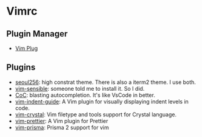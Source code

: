 # Vimrc

## Plugin Manager

- [Vim Plug](https://github.com/junegunn/vim-plug)


## Plugins

- [seoul256](https://github.com/junegunn/seoul256.vim): high constrat theme.
  There is also a iterm2 theme. I use both.
- [vim-sensible](https://github.com/tpope/vim-sensible): someone told me to
  install it. So I did.
- [CoC](https://github.com/neoclide/coc.nvim): blasting autocompletion. It's
  like VsCode in better.
- [vim-indent-guide](https://github.com/nathanaelkane/vim-indent-guides): A Vim plugin for
  visually displaying indent levels in code.
- [vim-crystal](https://github.com/vim-crystal/vim-crystal): Vim filetype and tools support for Crystal language.
- [vim-prettier](https://github.com/prettier/vim-prettier): A Vim plugin for Prettier
- [vim-prisma](https://github.com/pantharshit00/vim-prisma): Prisma 2 support for vim

